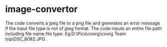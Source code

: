 # image-convertor
The code converts a jpeg file to a png file and generates an error message if the input file type is not of jpeg format.
The code inputs an entire file path including file name.file type. Eg:D:\Pics\coorg\coorg Team trip\DSC_8082.JPG .

